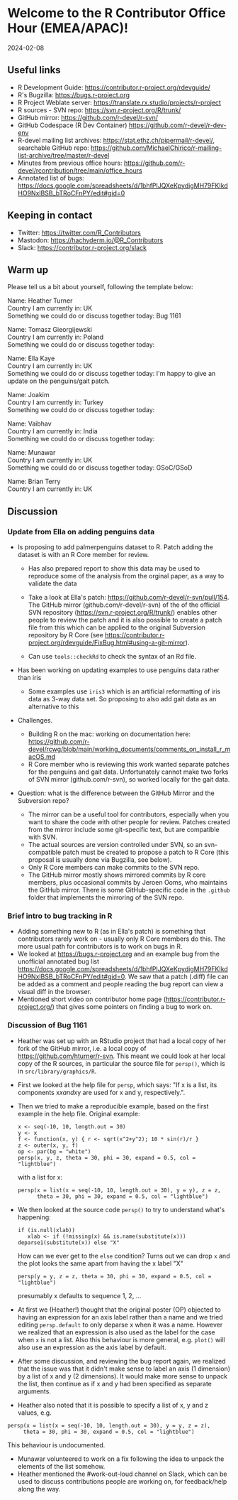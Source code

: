 # Welcome to the R Contributor Office Hour (EMEA/APAC)! 
2024-02-08

## Useful links 

 * R Development Guide: https://contributor.r-project.org/rdevguide/ 
 * R's Bugzilla: https://bugs.r-project.org 
 * R Project Weblate server: https://translate.rx.studio/projects/r-project 
 * R sources - SVN repo: https://svn.r-project.org/R/trunk/ 
 * GitHub mirror: https://github.com/r-devel/r-svn/ 
 * GitHub Codespace (R Dev Container) https://github.com/r-devel/r-dev-env 
 * R-devel mailing list archives: https://stat.ethz.ch/pipermail/r-devel/, searchable GitHub repo: https://github.com/MichaelChirico/r-mailing-list-archive/tree/master/r-devel 
 * Minutes from previous office hours: https://github.com/r-devel/rcontribution/tree/main/office_hours 
 * Annotated list of bugs: https://docs.google.com/spreadsheets/d/1bhfPIJQXeKpydigMH79FKIkdHO9NxlBSB_bTRoCFnPY/edit#gid=0

## Keeping in contact 

 * Twitter: https://twitter.com/R_Contributors
 * Mastodon: https://hachyderm.io/@R_Contributors
 * Slack: https://contributor.r-project.org/slack 

## Warm up 

Please tell us a bit about yourself, following the template below: 

Name: Heather Turner   
Country I am currently in: UK  
Something we could do or discuss together today: Bug 1161 
    
Name: Tomasz Gieorgijewski   
Country I am currently in: Poland   
Something we could do or discuss together today: 
    
Name: Ella Kaye   
Country I am currently in: UK  
Something we could do or discuss together today: I'm happy to give an update on the penguins/gait patch.

Name: Joakim  
Country I am currently in: Turkey  
Something we could do or discuss together today: 

Name: Vaibhav  
Country I am currently in: India  
Something we could do or discuss together today: 

Name: Munawar  
Country I am currently in: UK   
Something we could do or discuss together today: GSoC/GSoD

Name: Brian Terry  
Country I am currently in: UK  

## Discussion

### Update from Ella on adding penguins data

- Is proposing to add palmerpenguins dataset to R. Patch adding the dataset is with an R Core member for review.

    - Has also prepared report to show this data may be used to reproduce some of the analysis from the orginal paper, as a way to validate the data

    - Take a look at Ella's patch: https://github.com/r-devel/r-svn/pull/154. The GitHub mirror (github.com/r-devel/r-svn) of the of the official SVN repository (https://svn.r-project.org/R/trunk/) enables other people to review the patch and it is also possible to create a patch file from this which can be applied to the original Subversion repository by R Core (see https://contributor.r-project.org/rdevguide/FixBug.html#using-a-git-mirror).

    - Can use `tools::checkRd` to check the syntax of an Rd file.

- Has been working on updating examples to use penguins data rather than iris

    - Some examples use `iris3` which is an artificial reformatting of iris data as 3-way data set. So proposing to also add gait data as an alternative to this

- Challenges. 
    - Building R on the mac: working on documentation here: https://github.com/r-devel/rcwg/blob/main/working_documents/comments_on_install_r_macOS.md
    - R Core member who is reviewing this work wanted separate patches for the penguins and gait data. Unfortunately cannot make two forks of SVN mirror (github.com/r-svn), so worked locally for the gait data.

- Question: what is the difference between the GitHub Mirror and the Subversion repo?
   - The mirror can be a useful tool for contributors, especially when you want to share the code with other people for review. Patches created from the mirror include some git-specific text, but are compatible with SVN.
   - The actual sources are version controlled under SVN, so an svn-compatible patch must be created to propose a patch to R Core (this proposal is usually done via Bugzilla, see below).
   - Only R Core members can make commits to the SVN repo.
   - The GitHub mirror mostly shows mirrored commits by R core members, plus occasional commits by Jeroen Ooms, who maintains the GitHub mirror. There is some GitHub-specific code in the `.github` folder that implements the mirroring of the SVN repo.
  
### Brief intro to bug tracking in R

- Adding something new to R (as in Ella's patch) is something that contributors rarely work on - usually only R Core members do this. The more usual path for contributors is to work on bugs in R.
- We looked at https://bugs.r-project.org and an example bug from the unofficial annotated bug list https://docs.google.com/spreadsheets/d/1bhfPIJQXeKpydigMH79FKIkdHO9NxlBSB_bTRoCFnPY/edit#gid=0. We saw that a patch (.diff) file can be added as a comment and people reading the bug report can view a visual diff in the browser.
- Mentioned short video on contributor home page (https://contributor.r-project.org/) that gives some pointers on finding a bug to work on.
    
### Discussion of Bug 1161

- Heather was set up with an RStudio project that had a local copy of her fork of the GitHub mirror, i.e. a local copy of https://github.com/hturner/r-svn. This meant we could look at her local copy of the R sources, in particular the source file for `persp()`, which is in `src/library/graphics/R`.
- First we looked at the help file for `persp`, which says: "If x is a list, its components x$x and x$y are used for x and y, respectively.".
- Then we tried to make a reproducible example, based on the first example in the help file. Original example: 
    
    ```{r}
    x <- seq(-10, 10, length.out = 30)
    y <- x
    f <- function(x, y) { r <- sqrt(x^2+y^2); 10 * sin(r)/r }
    z <- outer(x, y, f)
    op <- par(bg = "white")
    persp(x, y, z, theta = 30, phi = 30, expand = 0.5, col = "lightblue")
    ```
    with a list for x:
    ```{r}
    persp(x = list(x = seq(-10, 10, length.out = 30), y = y), z = z,
          theta = 30, phi = 30, expand = 0.5, col = "lightblue")
    ```
 - We then looked at the source code `persp()` to try to understand what's happening:
     ```{r}
     if (is.null(xlab))
        xlab <- if (!missing(x) && is.name(substitute(x))) deparse1(substitute(x)) else "X"
     ```
     How can we ever get to the `else` condition? Turns out we can drop `x` and the plot looks the same apart from having the x label "X"
     ```{r}
     persp(y = y, z = z, theta = 30, phi = 30, expand = 0.5, col = "lightblue")
     ```
     presumably x defaults to sequence 1, 2, ...
 - At first we (Heather!) thought that the original poster (OP) objected to having an expression for an axis label rather than a name and we tried editing `persp.default` to only deparse x when it was a name. However we realized that an expression is also used as the label for the case when `x` is not a list. Also this behaviour is more general, e.g. `plot()` will also use an expression as the axis label by default.
 - After some discussion, and reviewing the bug report again, we realized that the issue was that it didn't make sense to label an axis (1 dimension) by a list of x and y (2 dimensions). It would make more sense to unpack the list, then continue as if x and y had been specified as separate arguments.
 - Heather also noted that it is possible to specify a list of x, y and z values, e.g. 
 ```{r}
 persp(x = list(x = seq(-10, 10, length.out = 30), y = y, z = z),
      theta = 30, phi = 30, expand = 0.5, col = "lightblue")
 ```
 This behaviour is undocumented.
 - Munawar volunteered to work on a fix following the idea to unpack the elements of the list somehow.
 - Heather mentioned the #work-out-loud channel on Slack, which can be used to discuss contributions people are working on, for feedback/help along the way.

